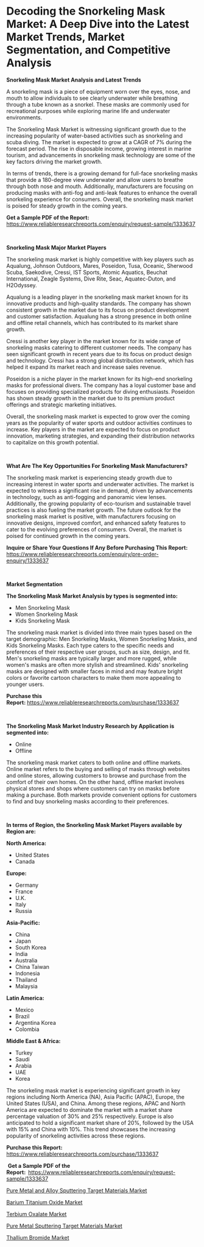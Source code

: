 <p><h1>Decoding the Snorkeling Mask Market: A Deep Dive into the Latest Market Trends, Market Segmentation, and Competitive Analysis</h1></p><p><strong>Snorkeling Mask Market Analysis and Latest Trends</strong></p>
<p><p>A snorkeling mask is a piece of equipment worn over the eyes, nose, and mouth to allow individuals to see clearly underwater while breathing through a tube known as a snorkel. These masks are commonly used for recreational purposes while exploring marine life and underwater environments.</p><p>The Snorkeling Mask Market is witnessing significant growth due to the increasing popularity of water-based activities such as snorkeling and scuba diving. The market is expected to grow at a CAGR of 7% during the forecast period. The rise in disposable income, growing interest in marine tourism, and advancements in snorkeling mask technology are some of the key factors driving the market growth.</p><p>In terms of trends, there is a growing demand for full-face snorkeling masks that provide a 180-degree view underwater and allow users to breathe through both nose and mouth. Additionally, manufacturers are focusing on producing masks with anti-fog and anti-leak features to enhance the overall snorkeling experience for consumers. Overall, the snorkeling mask market is poised for steady growth in the coming years.</p></p>
<p><strong>Get a Sample PDF of the Report:&nbsp;</strong> <a href="https://www.reliableresearchreports.com/enquiry/request-sample/1333637">https://www.reliableresearchreports.com/enquiry/request-sample/1333637</a></p>
<p>&nbsp;</p>
<p><strong>Snorkeling Mask Major Market Players</strong></p>
<p><p>The snorkeling mask market is highly competitive with key players such as Aqualung, Johnson Outdoors, Mares, Poseidon, Tusa, Oceanic, Sherwood Scuba, Saekodive, Cressi, IST Sports, Atomic Aquatics, Beuchat International, Zeagle Systems, Dive Rite, Seac, Aquatec-Duton, and H2Odyssey. </p><p>Aqualung is a leading player in the snorkeling mask market known for its innovative products and high-quality standards. The company has shown consistent growth in the market due to its focus on product development and customer satisfaction. Aqualung has a strong presence in both online and offline retail channels, which has contributed to its market share growth.</p><p>Cressi is another key player in the market known for its wide range of snorkeling masks catering to different customer needs. The company has seen significant growth in recent years due to its focus on product design and technology. Cressi has a strong global distribution network, which has helped it expand its market reach and increase sales revenue.</p><p>Poseidon is a niche player in the market known for its high-end snorkeling masks for professional divers. The company has a loyal customer base and focuses on providing specialized products for diving enthusiasts. Poseidon has shown steady growth in the market due to its premium product offerings and strategic marketing initiatives.</p><p>Overall, the snorkeling mask market is expected to grow over the coming years as the popularity of water sports and outdoor activities continues to increase. Key players in the market are expected to focus on product innovation, marketing strategies, and expanding their distribution networks to capitalize on this growth potential.</p></p>
<p>&nbsp;</p>
<p><strong>What Are The Key Opportunities For Snorkeling Mask Manufacturers?</strong></p>
<p><p>The snorkeling mask market is experiencing steady growth due to increasing interest in water sports and underwater activities. The market is expected to witness a significant rise in demand, driven by advancements in technology, such as anti-fogging and panoramic view lenses. Additionally, the growing popularity of eco-tourism and sustainable travel practices is also fueling the market growth. The future outlook for the snorkeling mask market is positive, with manufacturers focusing on innovative designs, improved comfort, and enhanced safety features to cater to the evolving preferences of consumers. Overall, the market is poised for continued growth in the coming years.</p></p>
<p><strong>Inquire or Share Your Questions If Any Before Purchasing This Report:</strong> <a href="https://www.reliableresearchreports.com/enquiry/pre-order-enquiry/1333637">https://www.reliableresearchreports.com/enquiry/pre-order-enquiry/1333637</a></p>
<p>&nbsp;</p>
<p><strong>Market Segmentation</strong></p>
<p><strong>The Snorkeling Mask Market Analysis by types is segmented into:</strong></p>
<p><ul><li>Men Snorkeling Mask</li><li>Women Snorkeling Mask</li><li>Kids Snorkeling Mask</li></ul></p>
<p><p>The snorkeling mask market is divided into three main types based on the target demographic: Men Snorkeling Masks, Women Snorkeling Masks, and Kids Snorkeling Masks. Each type caters to the specific needs and preferences of their respective user groups, such as size, design, and fit. Men's snorkeling masks are typically larger and more rugged, while women's masks are often more stylish and streamlined. Kids' snorkeling masks are designed with smaller faces in mind and may feature bright colors or favorite cartoon characters to make them more appealing to younger users.</p></p>
<p><strong>Purchase this Report:&nbsp;</strong><a href="https://www.reliableresearchreports.com/purchase/1333637">https://www.reliableresearchreports.com/purchase/1333637</a></p>
<p>&nbsp;</p>
<p><strong>The Snorkeling Mask Market Industry Research by Application is segmented into:</strong></p>
<p><ul><li>Online</li><li>Offline</li></ul></p>
<p><p>The snorkeling mask market caters to both online and offline markets. Online market refers to the buying and selling of masks through websites and online stores, allowing customers to browse and purchase from the comfort of their own homes. On the other hand, offline market involves physical stores and shops where customers can try on masks before making a purchase. Both markets provide convenient options for customers to find and buy snorkeling masks according to their preferences.</p></p>
<p>&nbsp;</p>
<p><strong>In terms of Region, the Snorkeling Mask Market Players available by Region are:</strong></p>
<p>
    <p> <strong> North America: </strong>
        <ul>
            <li>United States</li>
            <li>Canada</li>
        </ul>
        </p> 
    <p> <strong> Europe: </strong>
        <ul>
            <li>Germany</li>
            <li>France</li>
            <li>U.K.</li>
            <li>Italy</li>
            <li>Russia</li>
        </ul>
        </p> 
    <p> <strong> Asia-Pacific: </strong>
        <ul>
            <li>China</li>
            <li>Japan</li>
            <li>South Korea</li>
            <li>India</li>
            <li>Australia</li>
            <li>China Taiwan</li>
            <li>Indonesia</li>
            <li>Thailand</li>
            <li>Malaysia</li>
        </ul>
        </p> 
    <p> <strong> Latin America: </strong>
        <ul>
            <li>Mexico</li>
            <li>Brazil</li>
            <li>Argentina Korea</li>
            <li>Colombia</li>
        </ul>
        </p> 
    <p> <strong> Middle East & Africa: </strong>
        <ul>
            <li>Turkey</li>
            <li>Saudi</li>
            <li>Arabia</li>
            <li>UAE</li>
            <li>Korea</li>
        </ul>
    </p>
    </p>
<p><p>The snorkeling mask market is experiencing significant growth in key regions including North America (NA), Asia Pacific (APAC), Europe, the United States (USA), and China. Among these regions, APAC and North America are expected to dominate the market with a market share percentage valuation of 30% and 25% respectively. Europe is also anticipated to hold a significant market share of 20%, followed by the USA with 15% and China with 10%. This trend showcases the increasing popularity of snorkeling activities across these regions.</p></p>
<p><strong>Purchase this Report: </strong><a href="https://www.reliableresearchreports.com/purchase/1333637">https://www.reliableresearchreports.com/purchase/1333637</a></p>
<p>&nbsp;<strong>Get a Sample PDF of the Report:&nbsp;&nbsp;</strong><a href="https://www.reliableresearchreports.com/enquiry/request-sample/1333637">https://www.reliableresearchreports.com/enquiry/request-sample/1333637</a></p>
<p><strong></strong></p>
<p><p><a href="https://github.com/WillieWoodard/Market-Research-Report-List-3/blob/main/pure-metal-and-alloy-sputtering-target-materials-market.md">Pure Metal and Alloy Sputtering Target Materials Market</a></p><p><a href="https://medium.com/p/7ef3ef765fde/edit">Barium Titanium Oxide Market</a></p><p><a href="https://medium.com/p/df2604e85b52/edit">Terbium Oxalate Market</a></p><p><a href="https://github.com/marloy8/Market-Research-Report-List-3/blob/main/pure-metal-sputtering-target-materials-market.md">Pure Metal Sputtering Target Materials Market</a></p><p><a href="https://medium.com/p/f7c926af2d9c/edit">Thallium Bromide Market</a></p></p>